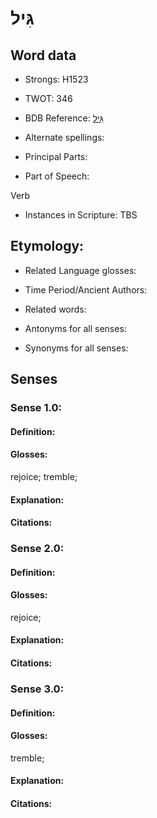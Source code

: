 # גִּיל

<!-- Status: S2="NeedsEdits" -->
<!-- Lexica used for edits:   -->

## Word data

* Strongs: H1523

* TWOT: 346

* BDB Reference: [גִּיל](rc://en/bdb/dict/c.bw.aa)

* Alternate spellings:

* Principal Parts:

* Part of Speech:

Verb

* Instances in Scripture: TBS

## Etymology:

* Related Language glosses:

* Time Period/Ancient Authors:

* Related words:

* Antonyms for all senses:

* Synonyms for all senses:

## Senses

### Sense 1.0:

#### Definition:

#### Glosses:

rejoice; tremble; 

#### Explanation:

#### Citations:



### Sense 2.0:

#### Definition:

#### Glosses:

rejoice; 

#### Explanation:

#### Citations:



### Sense 3.0:

#### Definition:

#### Glosses:

tremble; 

#### Explanation:

#### Citations:



